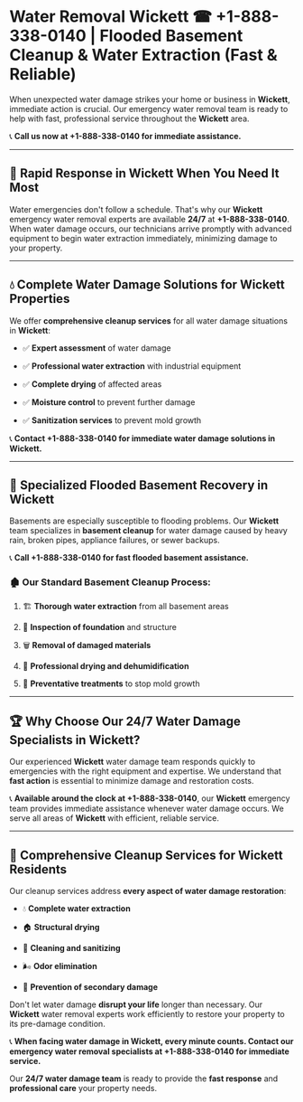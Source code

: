 # Water Removal Wickett ☎ +1-888-338-0140 | Flooded Basement Cleanup & Water Extraction (Fast & Reliable)

When unexpected water damage strikes your home or business in **Wickett**, immediate action is crucial. Our emergency water removal team is ready to help with fast, professional service throughout the **Wickett** area. 

📞 **Call us now at +1-888-338-0140 for immediate assistance.**
---
## 🚀 Rapid Response in Wickett When You Need It Most
Water emergencies don't follow a schedule. That's why our **Wickett** emergency water removal experts are available **24/7** at **+1-888-338-0140**. When water damage occurs, our technicians arrive promptly with advanced equipment to begin water extraction immediately, minimizing damage to your property.
---
## 💧 Complete Water Damage Solutions for Wickett Properties
We offer **comprehensive cleanup services** for all water damage situations in **Wickett**:
- ✅ **Expert assessment** of water damage  
- ✅ **Professional water extraction** with industrial equipment  
- ✅ **Complete drying** of affected areas  
- ✅ **Moisture control** to prevent further damage  
- ✅ **Sanitization services** to prevent mold growth  
📞 **Contact +1-888-338-0140 for immediate water damage solutions in Wickett.**
---
## 🌊 Specialized Flooded Basement Recovery in Wickett
Basements are especially susceptible to flooding problems. Our **Wickett** team specializes in **basement cleanup** for water damage caused by heavy rain, broken pipes, appliance failures, or sewer backups. 
📞 **Call +1-888-338-0140 for fast flooded basement assistance.**
### 🏚️ Our Standard Basement Cleanup Process:
1. 🏗️ **Thorough water extraction** from all basement areas  
2. 🔎 **Inspection of foundation** and structure  
3. 🗑️ **Removal of damaged materials**  
4. 💨 **Professional drying and dehumidification**  
5. 🚫 **Preventative treatments** to stop mold growth  
---
## 🏆 Why Choose Our 24/7 Water Damage Specialists in Wickett?
Our experienced **Wickett** water damage team responds quickly to emergencies with the right equipment and expertise. We understand that **fast action** is essential to minimize damage and restoration costs.
📞 **Available around the clock at +1-888-338-0140**, our **Wickett** emergency team provides immediate assistance whenever water damage occurs. We serve all areas of **Wickett** with efficient, reliable service.
---
## 🧹 Comprehensive Cleanup Services for Wickett Residents
Our cleanup services address **every aspect of water damage restoration**:
- 💧 **Complete water extraction**  
- 🏠 **Structural drying**  
- 🧼 **Cleaning and sanitizing**  
- 🌬️ **Odor elimination**  
- 🚫 **Prevention of secondary damage**  
Don't let water damage **disrupt your life** longer than necessary. Our **Wickett** water removal experts work efficiently to restore your property to its pre-damage condition.
📞 **When facing water damage in Wickett, every minute counts. Contact our emergency water removal specialists at +1-888-338-0140 for immediate service.**
Our **24/7 water damage team** is ready to provide the **fast response** and **professional care** your property needs.
